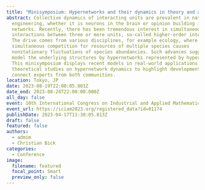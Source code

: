 ```yaml
---
title: "Minisymposium: Hypernetworks and their dynamics in theory and applications"
abstract: Collective dynamics of interacting units are prevalent in nature and
  engineering, whether it is neurons in the brain or opinion building in social
  networks. Recently, there has been tremendous interest in simultaneous
  interactions between three or more units, so-called higher-order interactions.
  The drive comes from various disciplines, for example ecology, where
  simultaneous competition for resources of multiple species causes
  nonstationary fluctuations of species abundancies. Such advances suggest to
  model the underlying structures by hypernetworks represented by hypergraphs.
  This minisymposium displays recent models in real-world applications and
  theoretical studies on hypernetwork dynamics to highlight development and
  connect experts from both communities.
location: Tokyo, JP
date: 2023-08-19T22:00:05.801Z
date_end: 2023-08-24T22:00:00.000Z
all_day: false
event: 10th International Congress on Industrial and Applied Mathematics
event_url: https://iciam2023.org/registered_data?id=01174
publishDate: 2023-04-17T11:38:05.813Z
draft: false
featured: false
authors:
  - admim
  - Christian Bick
categories:
  - Conference
image:
  filename: featured
  focal_point: Smart
  preview_only: false
---
```

